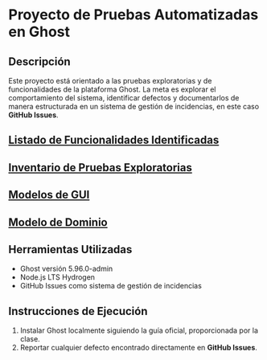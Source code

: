 # Proyecto de Pruebas Automatizadas en Ghost

## Descripción

Este proyecto está orientado a las pruebas exploratorias y de funcionalidades de la plataforma Ghost. La meta es explorar el comportamiento del sistema, identificar defectos y documentarlos de manera estructurada en un sistema de gestión de incidencias, en este caso **GitHub Issues**.

## [Listado de Funcionalidades Identificadas](https://github.com/JUANES545/Ghost-JJ/wiki/Listado-de-funcionalidades)


## [Inventario de Pruebas Exploratorias](https://uniandes-my.sharepoint.com/:b:/g/personal/je_mejiai1_uniandes_edu_co/EXLU0TqyggVKjvC2vITM8-oBZrrChKpqufokL3B98KRv6A?e=VhOjTR)


## [Modelos de GUI](https://www.figma.com/design/rnrnSV5Ya11qerKP1SeHGz/Untitled?node-id=0-1&t=NNQJdRs1qlzAg7oG-1)


## [Modelo de Dominio](https://uniandes-my.sharepoint.com/:b:/g/personal/je_mejiai1_uniandes_edu_co/EfEZyJW-0ppOuKQg0BtGHqQBMMdghPiTURVdWvXbT6pMbA?e=z1lPXk)



## Herramientas Utilizadas

- Ghost versión 5.96.0-admin
- Node.js LTS Hydrogen
- GitHub Issues como sistema de gestión de incidencias

## Instrucciones de Ejecución

1. Instalar Ghost localmente siguiendo la guía oficial, proporcionada por la clase.
2. Reportar cualquier defecto encontrado directamente en **GitHub Issues**.
